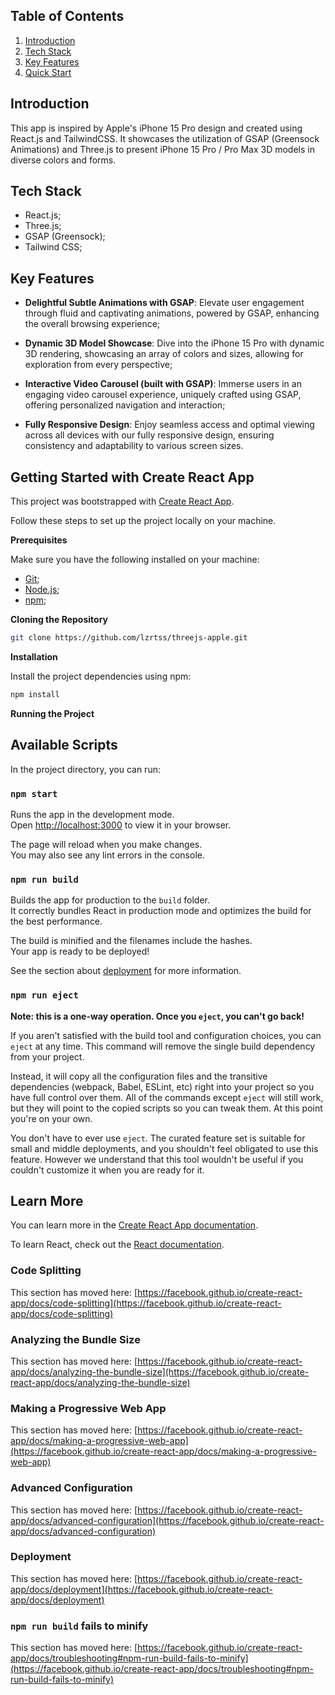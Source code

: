 ## <a name="table">Table of Contents</a>

1. [Introduction](#introduction)
2. [Tech Stack](#tech-stack)
3. [Key Features](#features)
4. [Quick Start](#quick-start)

## <a name="introduction">Introduction</a>

This app is inspired by Apple's iPhone 15 Pro design and created using React.js and TailwindCSS. It showcases the utilization of GSAP (Greensock Animations) and Three.js to present iPhone 15 Pro / Pro Max 3D models in diverse colors and forms.

## <a name="tech-stack">Tech Stack</a>

- React.js;
- Three.js;
- GSAP (Greensock);
- Tailwind CSS;

## <a name="features">Key Features</a>
- **Delightful Subtle Animations with GSAP**: Elevate user engagement through fluid and captivating animations, powered by GSAP, enhancing the overall browsing experience;

- **Dynamic 3D Model Showcase**: Dive into the iPhone 15 Pro with dynamic 3D rendering, showcasing an array of colors and sizes, allowing for exploration from every perspective;

- **Interactive Video Carousel (built with GSAP)**: Immerse users in an engaging video carousel experience, uniquely crafted using GSAP, offering personalized navigation and interaction;

- **Fully Responsive Design**: Enjoy seamless access and optimal viewing across all devices with our fully responsive design, ensuring consistency and adaptability to various screen sizes.


## <a name="quick-start">Getting Started with Create React App</a>

This project was bootstrapped with [Create React App](https://github.com/facebook/create-react-app).

Follow these steps to set up the project locally on your machine.

**Prerequisites**

Make sure you have the following installed on your machine:

- [Git](https://git-scm.com/);
- [Node.js](https://nodejs.org/);
- [npm](https://www.npmjs.com/);

**Cloning the Repository**

```bash
git clone https://github.com/lzrtss/threejs-apple.git
```

**Installation**

Install the project dependencies using npm:

```bash
npm install
```

**Running the Project**

## Available Scripts

In the project directory, you can run:

### `npm start`

Runs the app in the development mode.\
Open [http://localhost:3000](http://localhost:3000) to view it in your browser.

The page will reload when you make changes.\
You may also see any lint errors in the console.

### `npm run build`

Builds the app for production to the `build` folder.\
It correctly bundles React in production mode and optimizes the build for the best performance.

The build is minified and the filenames include the hashes.\
Your app is ready to be deployed!

See the section about [deployment](https://facebook.github.io/create-react-app/docs/deployment) for more information.

### `npm run eject`

**Note: this is a one-way operation. Once you `eject`, you can't go back!**

If you aren't satisfied with the build tool and configuration choices, you can `eject` at any time. This command will remove the single build dependency from your project.

Instead, it will copy all the configuration files and the transitive dependencies (webpack, Babel, ESLint, etc) right into your project so you have full control over them. All of the commands except `eject` will still work, but they will point to the copied scripts so you can tweak them. At this point you're on your own.

You don't have to ever use `eject`. The curated feature set is suitable for small and middle deployments, and you shouldn't feel obligated to use this feature. However we understand that this tool wouldn't be useful if you couldn't customize it when you are ready for it.

## Learn More

You can learn more in the [Create React App documentation](https://facebook.github.io/create-react-app/docs/getting-started).

To learn React, check out the [React documentation](https://reactjs.org/).

### Code Splitting

This section has moved here: [https://facebook.github.io/create-react-app/docs/code-splitting](https://facebook.github.io/create-react-app/docs/code-splitting)

### Analyzing the Bundle Size

This section has moved here: [https://facebook.github.io/create-react-app/docs/analyzing-the-bundle-size](https://facebook.github.io/create-react-app/docs/analyzing-the-bundle-size)

### Making a Progressive Web App

This section has moved here: [https://facebook.github.io/create-react-app/docs/making-a-progressive-web-app](https://facebook.github.io/create-react-app/docs/making-a-progressive-web-app)

### Advanced Configuration

This section has moved here: [https://facebook.github.io/create-react-app/docs/advanced-configuration](https://facebook.github.io/create-react-app/docs/advanced-configuration)

### Deployment

This section has moved here: [https://facebook.github.io/create-react-app/docs/deployment](https://facebook.github.io/create-react-app/docs/deployment)

### `npm run build` fails to minify

This section has moved here: [https://facebook.github.io/create-react-app/docs/troubleshooting#npm-run-build-fails-to-minify](https://facebook.github.io/create-react-app/docs/troubleshooting#npm-run-build-fails-to-minify)
